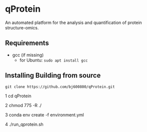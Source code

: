 # qProtein
An automated platform for the analysis and quantification of protein structure-omics.

## Requirements
- gcc (if missing)
  - for Ubuntu: `sudo apt install gcc`

## Installing Building from source
`git clone https://github.com/bj600800/qProtein.git`

1 cd qProtein

2 chmod 775 -R ./

3 conda env create -f environment.yml

4 ./run_qprotein.sh
